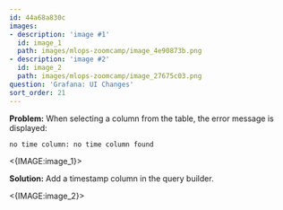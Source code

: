 ```yaml
---
id: 44a68a830c
images:
- description: 'image #1'
  id: image_1
  path: images/mlops-zoomcamp/image_4e90873b.png
- description: 'image #2'
  id: image_2
  path: images/mlops-zoomcamp/image_27675c03.png
question: 'Grafana: UI Changes'
sort_order: 21
---
```


**Problem:** When selecting a column from the table, the error message is displayed:

```
no time column: no time column found
```

<{IMAGE:image_1}>

**Solution:** Add a timestamp column in the query builder.

<{IMAGE:image_2}>